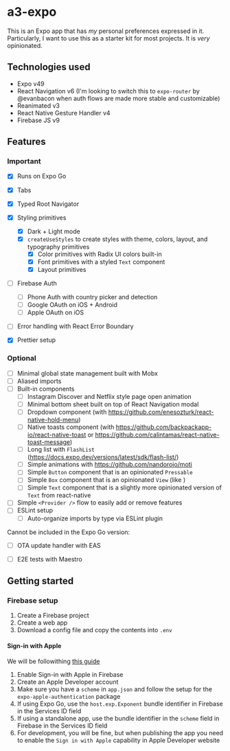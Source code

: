 # a3-expo

This is an Expo app that has _my_ personal preferences expressed in it. Particularly, I want to use this as a starter kit for most projects. It is _very_ opinionated.

## Technologies used
- Expo v49
- React Navigation v6 (I'm looking to switch this to `expo-router` by @evanbacon when auth flows are made more stable and customizable)
- Reanimated v3
- React Native Gesture Handler v4
- Firebase JS v9



## Features
### Important
- [x] Runs on Expo Go
- [x] Tabs
- [x] Typed Root Navigator
- [x] Styling primitives
  - [x] Dark + Light mode
  - [x] `createUseStyles` to create styles with theme, colors, layout, and typography primitives
    - [x] Color primitives with Radix UI colors built-in
    - [x] Font primitives with a styled `Text` component
    - [x] Layout primitives
- [ ] Firebase Auth
  - [ ] Phone Auth with country picker and detection
  - [ ] Google OAuth on iOS + Android
  - [ ] Apple OAuth on iOS
- [ ] Error handling with React Error Boundary
- [x] Prettier setup


### Optional
- [ ] Minimal global state management built with Mobx
- [ ] Aliased imports
- [ ] Built-in components
  - [ ] Instagram Discover and Netflix style page open animation
  - [ ] Minimal bottom sheet built on top of React Navigation modal
  - [ ] Dropdown component (with https://github.com/enesozturk/react-native-hold-menu)
  - [ ] Native toasts component (with https://github.com/backpackapp-io/react-native-toast or https://github.com/calintamas/react-native-toast-message)
  - [ ] Long list with `FlashList` (https://docs.expo.dev/versions/latest/sdk/flash-list/)
  - [ ] Simple animations with https://github.com/nandorojo/moti
  - [ ] Simple `Button` component that is an opinionated `Pressable`
  - [ ] Simple `Box` component that is an opinionated `View` (like )
  - [ ] Simple `Text` component that is a slightly more opinionated version of `Text` from react-native
- [ ] Simple `<Provider />` flow to easily add or remove features
- [ ] ESLint setup
  - [ ] Auto-organize imports by type via ESLint plugin

Cannot be included in the Expo Go version:
- [ ] OTA update handler with EAS
- [ ] E2E tests with Maestro



## Getting started

### Firebase setup
1. Create a Firebase project
2. Create a web app
3. Download a config file and copy the contents into `.env`

#### Sign-in with Apple
We will be followithing [this guide](https://docs.expo.dev/versions/latest/sdk/apple-authentication/)
1. Enable Sign-in with Apple in Firebase
2. Create an Apple Developer account
3. Make sure you have a `scheme` in `app.json` and follow the setup for the `expo-apple-authentication` package
4. If using Expo Go, use the `host.exp.Exponent` bundle identifier in Firebase in the Services ID field
5. If using a standalone app, use the bundle identifier in the `scheme` field in Firebase in the Services ID field
6. For development, you will be fine, but when publishing the app you need to enable the `Sign in with Apple` capability in Apple Developer website
